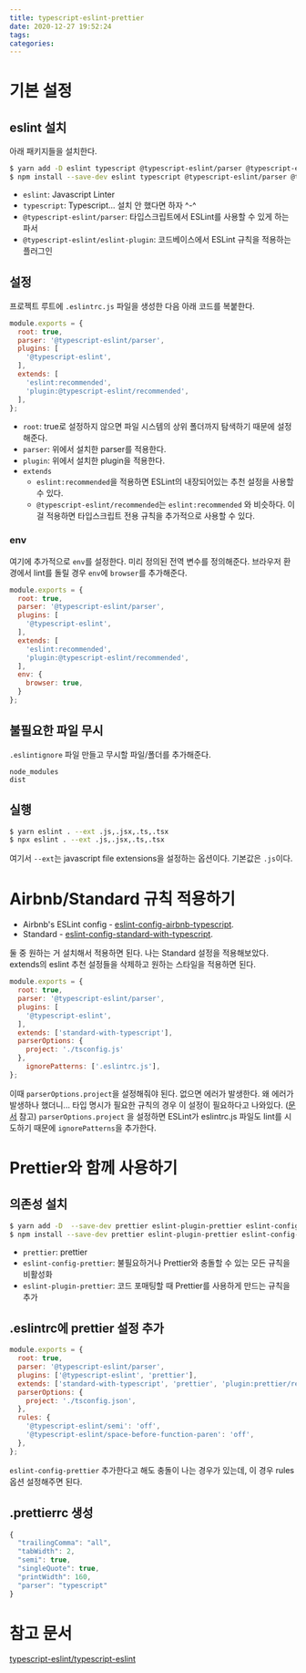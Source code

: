 ```yaml
---
title: typescript-eslint-prettier
date: 2020-12-27 19:52:24
tags:
categories:
---
```

# 기본 설정

## eslint 설치

아래 패키지들을 설치한다.

```bash
$ yarn add -D eslint typescript @typescript-eslint/parser @typescript-eslint/eslint-plugin
$ npm install --save-dev eslint typescript @typescript-eslint/parser @typescript-eslint/eslint-plugin
```

- `eslint`: Javascript Linter
- `typescript`: Typescript... 설치 안 했다면 하자 ^-^
- `@typescript-eslint/parser`: 타입스크립트에서 ESLint를 사용할 수 있게 하는 파서
- `@typescript-eslint/eslint-plugin`: 코드베이스에서 ESLint 규칙을 적용하는 플러그인

## 설정

프로젝트 루트에 `.eslintrc.js` 파일을 생성한 다음 아래 코드를 복붙한다.

```javascript
module.exports = {
  root: true,
  parser: '@typescript-eslint/parser',
  plugins: [
    '@typescript-eslint',
  ],
  extends: [
    'eslint:recommended',
    'plugin:@typescript-eslint/recommended',
  ],
};
```

- `root`: true로 설정하지 않으면 파일 시스템의 상위 폴더까지 탐색하기 때문에 설정해준다.
- `parser`: 위에서 설치한 parser를 적용한다.
- `plugin`: 위에서 설치한 plugin을 적용한다.
- `extends`
    - `eslint:recommended`을 적용하면 ESLint의 내장되어있는 추천 설정을 사용할 수 있다.
    - `@typescript-eslint/recommended`는 `eslint:recommended` 와 비슷하다. 이걸 적용하면 타입스크립트 전용 규칙을 추가적으로 사용할 수 있다.

### env

여기에 추가적으로 `env`를 설정한다. 미리 정의된 전역 변수를 정의해준다.
브라우저 환경에서 lint를 돌릴 경우 `env`에 `browser`를 추가해준다.

```javascript
module.exports = {
  root: true,
  parser: '@typescript-eslint/parser',
  plugins: [
    '@typescript-eslint',
  ],
  extends: [
    'eslint:recommended',
    'plugin:@typescript-eslint/recommended',
  ],
  env: {
    browser: true,
  }
};
```

## 불필요한 파일 무시

`.eslintignore` 파일 만들고 무시할 파일/폴더를 추가해준다.

```
node_modules
dist
```

## 실행

```bash
$ yarn eslint . --ext .js,.jsx,.ts,.tsx
$ npx eslint . --ext .js,.jsx,.ts,.tsx
```

여기서 `--ext`는 javascript file extensions을 설정하는 옵션이다. 기본값은 `.js`이다.

# Airbnb/Standard 규칙 적용하기

- Airbnb's ESLint config - [eslint-config-airbnb-typescript](https://www.npmjs.com/package/eslint-config-airbnb-typescript).
- Standard - [eslint-config-standard-with-typescript](https://www.npmjs.com/package/eslint-config-standard-with-typescript).

둘 중 원하는 거 설치해서 적용하면 된다. 나는 Standard 설정을 적용해보았다.
extends의 eslint 추천 설정들을 삭제하고 원하는 스타일을 적용하면 된다.

```javascript
module.exports = {
  root: true,
  parser: '@typescript-eslint/parser',
  plugins: [
    '@typescript-eslint',
  ],
  extends: ['standard-with-typescript'],
  parserOptions: {
    project: './tsconfig.js'
  },
	ignorePatterns: ['.eslintrc.js'],
};
```

이때 `parserOptions.project`을 설정해줘야 된다. 없으면 에러가 발생한다.
왜 에러가 발생하나 했더니... 타입 명시가 필요한 규칙의 경우 이 설정이 필요하다고 나와있다. ([문서](https://github.com/typescript-eslint/typescript-eslint/blob/master/packages/parser/README.md#parseroptionsproject) 참고)
`parserOptions.project` 을 설정하면 ESLint가 eslintrc.js 파일도 lint를 시도하기 때문에 `ignorePatterns`을 추가한다.

# Prettier와 함께 사용하기

## 의존성 설치

```bash
$ yarn add -D  --save-dev prettier eslint-plugin-prettier eslint-config-prettier
$ npm install --save-dev prettier eslint-plugin-prettier eslint-config-prettier
```

- `prettier`: prettier
- `eslint-config-prettier`: 불필요하거나 Prettier와 충돌할 수 있는 모든 규칙을 비활성화
- `eslint-plugin-prettier`: 코드 포매팅할 때 Prettier를 사용하게 만드는 규칙을 추가

## .eslintrc에 prettier 설정 추가

```javascript
module.exports = {
  root: true,
  parser: '@typescript-eslint/parser',
  plugins: ['@typescript-eslint', 'prettier'],
  extends: ['standard-with-typescript', 'prettier', 'plugin:prettier/recommended'],
  parserOptions: {
    project: './tsconfig.json',
  },
  rules: {
    '@typescript-eslint/semi': 'off',
    '@typescript-eslint/space-before-function-paren': 'off',
  },
};
```

`eslint-config-prettier` 추가한다고 해도 충돌이 나는 경우가 있는데, 이 경우 rules 옵션 설정해주면 된다.

## .prettierrc 생성

```javascript
{
  "trailingComma": "all",
  "tabWidth": 2,
  "semi": true,
  "singleQuote": true,
  "printWidth": 160,
  "parser": "typescript"
}
```

# 참고 문서

[typescript-eslint/typescript-eslint](https://github.com/typescript-eslint/typescript-eslint/blob/master/docs/getting-started/linting/README.md#configuration)